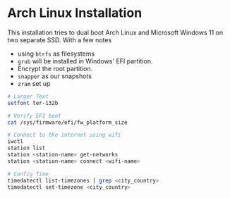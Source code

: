 # Arch Linux Installation

This installation tries to dual boot Arch Linux and Microsoft Windows 11 on two separate SSD. With a few notes

- using `btrfs` as filesystems
- `grub` will be installed in Windows' EFI partition.
- Encrypt the root partition.
- `snapper` as our snapshots
- `zram` set up

```bash
# Larger Text
setfont ter-132b

# Verify EFI boot
cat /sys/firmware/efi/fw_platform_size

# Connect to the internet using wifi
iwctl
station list
station <station-name> get-networks
station <station-name> connect <wifi-name>

# Config Time
timedatectl list-timezones | grep <city_country>
timedatectl set-timezone <city_country>
```
